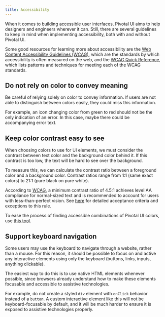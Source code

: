 ```yaml
---
title: Accessibility
---
```


When it comes to building accessible user interfaces, Pivotal UI aims to help designers and engineers wherever it can. Still, there are several guidelines to keep in mind when implementing accessibility, both with and without Pivotal UI.

Some good resources for learning more about accessibility are the [Web Content Accessibility Guidelines (WCAG)](https://www.w3.org/TR/2008/REC-WCAG20-20081211/), which are the standards by which accessibility is often measured on the web, and the [WCAG Quick Reference](https://www.w3.org/WAI/WCAG21/quickref/?versions=2.0), which lists patterns and techniques for meeting each of the WCAG standards.

## Do not rely on color to convey meaning

Be careful of relying solely on color to convey information. If users are not able to distinguish between colors easily, they could miss this information.

For example, an icon changing color from green to red should not be the only indication of an error. In this case, maybe there could be accompanying error text.

## Keep color contrast easy to see

When choosing colors to use for UI elements, we must consider the contrast between text color and the background color behind it. If this contrast is too low, the text will be hard to see over the background.

To measure this, we can calculate the contrast ratio between a foreground color and a background color. Contrast ratios range from 1:1 (same exact colors) to 21:1 (pure black on pure white).

According to [WCAG](https://www.w3.org/TR/UNDERSTANDING-WCAG20/visual-audio-contrast-contrast.html), a minimum contrast ratio of 4.5:1 achieves level AA compliance for normal-sized text and is recommended to account for users with less-than-perfect vision. See [here](https://www.w3.org/TR/2008/REC-WCAG20-20081211/#visual-audio-contrast-contrast) for detailed acceptance criteria and exceptions to this rule.

To ease the process of finding accessible combinations of Pivotal UI colors, use [this tool](/concepts/accessibility/color_contrast_tool).

## Support keyboard navigation

Some users may use the keyboard to navigate through a website, rather than a mouse. For this reason, it should be possible to focus on and active any interactive elements using only the keyboard (buttons, links, inputs, anything clickable).

The easiest way to do this is to use native HTML elements whenever possible, since browsers already understand how to make these elements focusable and accessible to assistive technologies.

For example, do not create a styled `div` element with `onClick` behavior instead of a `button`. A custom interactive element like this will not be keyboard-focusable by default, and it will be much harder to ensure it is exposed to assistive technologies properly.
